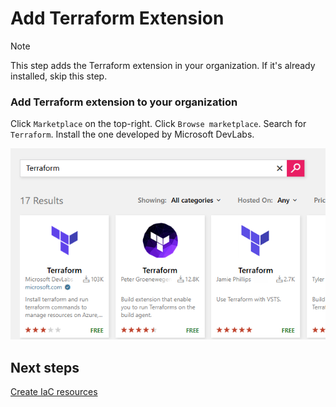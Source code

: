 # Add Terraform Extension
> [!NOTE]
> This step adds the Terraform extension in your organization. If it's already installed, skip this step.

### Add Terraform extension to your organization

Click `Marketplace` on the top-right. Click `Browse marketplace`. Search for `Terraform`. Install the one developed by Microsoft DevLabs.

![terraform extension](./img/terraformExtension.png)

## Next steps

[Create IaC resources](./Create-IaC-Resources.md)
